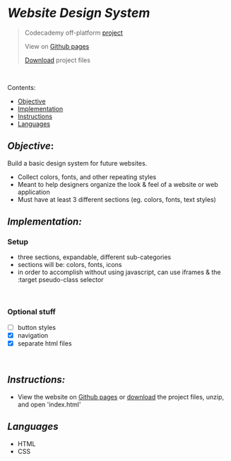 # *Website Design System*

> Codecademy off-platform [project][a]
>
> View on [Github pages][b]
>
> [Download][c] project files

<br>



Contents: 
* [Objective](#objective)
* [Implementation](#implementation)
* [Instructions](#instructions)
* [Languages](#languages)


## **_Objective_**:

Build a basic design system for future websites.
- Collect colors, fonts, and other repeating styles
- Meant to help designers organize the look & feel
    of a website or web application
- Must have at least 3 different sections (eg. colors, fonts, text styles)


## **_Implementation:_** 

### **Setup**
- three sections, expandable, different sub-categories
- sections will be: colors, fonts, icons
- in order to accomplish without using javascript, can use iframes & the :target pseudo-class selector

<br/>

### **Optional stuff**
- [ ] button styles
- [x] navigation
- [x] separate html files

<br/>

## **_Instructions:_**

- View the website on [Github pages][b] or [download][c] the project files, unzip,
    and open 'index.html'

## **_Languages_**
- HTML
- CSS


[a]: https://www.codecademy.com/paths/full-stack-engineer-career-path/tracks/fscp-improved-styling-with-css/modules/fecp-challenge-project-build-a-website-design-system/projects/independent-project-web-design-system]
[b]: https://ryan1431.github.io/website-design-system/
[c]: https://github.com/ryan1431/website-design-system/archive/refs/heads/master.zip


